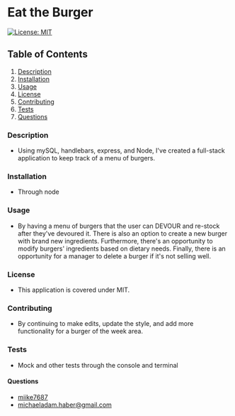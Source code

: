 # Eat the Burger

[![License: MIT](https://img.shields.io/badge/License-MIT-yellow.svg)](https://opensource.org/licenses/MIT)

## Table of Contents

1. [Description](#description)
2. [Installation](#installation)
3. [Usage](#usage)
4. [License](#license)
5. [Contributing](#contributing)
6. [Tests](#tests)
7. [Questions](#questions)

### Description

- Using mySQL, handlebars, express, and Node, I've created a full-stack application to keep track of a menu of burgers.

### Installation

- Through node

### Usage

- By having a menu of burgers that the user can DEVOUR and re-stock after they've devoured it. There is also an option to create a new burger with brand new ingredients. Furthermore, there's an opportunity to modify burgers' ingredients based on dietary needs. Finally, there is an opportunity for a manager to delete a burger if it's not selling well.

### License

- This application is covered under MIT.

### Contributing

- By continuing to make edits, update the style, and add more functionality for a burger of the week area.

### Tests

- Mock and other tests through the console and terminal

#### Questions

- [miike7687](https://github.com/miike7687)
- michaeladam.haber@gmail.com
